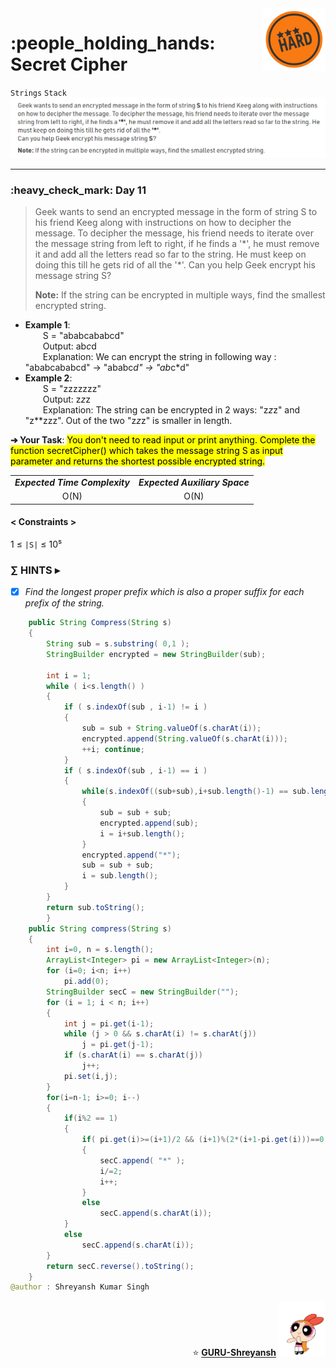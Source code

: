 <img align='right' src="https://github.com/guru-shreyansh/GeeksforGeeks-30-Days-of-Code/blob/main/!DOC!/Hard%232.png" width="100">
<h1>:people_holding_hands: Secret Cipher</h1>

`Strings`
`Stack`
<img align='centre' src="https://github.com/guru-shreyansh/GeeksforGeeks-30-Days-of-Code/blob/main/Day%3C11%3E/D11.png">
________________________________________________________________________________________________________________________________________________________
<h3>:heavy_check_mark: Day 11</h3>
<blockquote>Geek wants to send an encrypted message in the form of string S to his friend Keeg along with instructions on how to decipher the message. To decipher the message, his friend needs to iterate over the message string from left to right, if he finds a '*', he must remove it and add all the letters read so far to the string. He must keep on doing this till he gets rid of all the '*'.
Can you help Geek encrypt his message string S? 

<b>Note:</b> If the string can be encrypted in multiple ways, find the smallest encrypted string. </blockquote>

* **Example 1**:<br>
&emsp;&emsp;S = "ababcababcd"<br>
&emsp;&emsp;Output: ab*c*d<br>
&emsp;&emsp;Explanation: We can encrypt the string in following way : "ababcababcd" -> "ababc*d" -> "ab*c*d"<br>
* **Example 2**:<br>
&emsp;&emsp;S = "zzzzzzz"<br>
&emsp;&emsp;Output: z*z*z<br>
&emsp;&emsp;Explanation: The string can be encrypted in 2 ways: "z*z*z" and "z\*\*zzz". Out of the two "z*z*z" is smaller in length.<br>

**➔ Your Task**:
<mark>You don't need to read input or print anything. Complete the function secretCipher() which takes the message string S as input parameter and returns the shortest possible encrypted string.</mark>

<table align="center">
      <tr><td><em><b>Expected Time Complexity</td> <td><em><b>Expected Auxiliary Space</td></tr>
      <tr><td align="center">O(N)</td> <td align="center">O(N)</td></tr>
</table>

#### < Constraints >
1  ≤ ` |S| ` ≤  10⁵<br>

###      ∑ HINTS ▸
- [x] _Find the longest proper prefix which is also a proper suffix for each prefix of the string._
```java
    public String Compress(String s)
    {
        String sub = s.substring( 0,1 );
	    StringBuilder encrypted = new StringBuilder(sub);
	    
	    int i = 1;
	    while ( i<s.length() )
	    {
	        if ( s.indexOf(sub , i-1) != i )
	        {
	            sub = sub + String.valueOf(s.charAt(i));
	            encrypted.append(String.valueOf(s.charAt(i)));
	            ++i; continue;
	        }
	        if ( s.indexOf(sub , i-1) == i )
	        {
	            while(s.indexOf((sub+sub),i+sub.length()-1) == sub.length()+1)
	            {
	                sub = sub + sub;
	                encrypted.append(sub);
	                i = i+sub.length();
	            }
	            encrypted.append("*");
	            sub = sub + sub;
	            i = sub.length();
	        }
	    }
	    return sub.toString();
    	}
	public String compress(String s)
	{
	    int i=0, n = s.length();
        ArrayList<Integer> pi = new ArrayList<Integer>(n);
	    for (i=0; i<n; i++)
            pi.add(0);
	    StringBuilder secC = new StringBuilder("");
	    for (i = 1; i < n; i++)
	    {
	        int j = pi.get(i-1);
	        while (j > 0 && s.charAt(i) != s.charAt(j))
	            j = pi.get(j-1);
	        if (s.charAt(i) == s.charAt(j))
	            j++;
	        pi.set(i,j);
	    }
	    for(i=n-1; i>=0; i--)
	    {
	        if(i%2 == 1)
	        {
	            if( pi.get(i)>=(i+1)/2 && (i+1)%(2*(i+1-pi.get(i)))==0 )
	            {
	                secC.append( "*" );
	                i/=2;
	                i++;
	            }
	            else 
	                secC.append(s.charAt(i));
	        }
	        else 
	            secC.append(s.charAt(i));
	    }
	    return secC.reverse().toString();
	}
@author : Shreyansh Kumar Singh
```
<p align="right"> ⭐️ <a href="https://github.com/GURU-Shreyansh" target="_blank"> <b>GURU-Shreyansh</b></a>
      <img src="https://github.com/guru-shreyansh/GeeksforGeeks-30-Days-of-Code/blob/main/!DOC!/GIF--Happy-Powerpuff-Girls-Qakyyrk1IKwuK8YtQ6.gif" width="75"> </p>
<!--
#GURU ツ
-->
